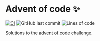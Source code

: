 # Advent of code :sparkles:

[![CI](https://github.com/3lLobo/advent_of_code/actions/workflows/rust.yml/badge.svg)](https://github.com/3lLobo/advent_of_code/actions/workflows/rust.yml) ![GitHub last commit](https://img.shields.io/github/last-commit/3lLobo/advent_of_code) ![Lines of code](https://img.shields.io/tokei/lines/github/3lLobo/advent_of_code)


Solutions to the [advent of code](https://adventofcode.com/ "Click meee!!!")  challenge.
